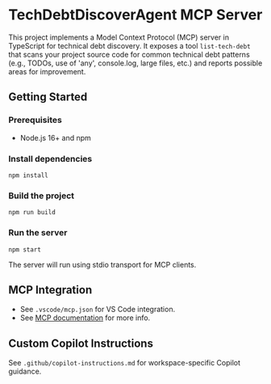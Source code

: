 # TechDebtDiscoverAgent MCP Server

This project implements a Model Context Protocol (MCP) server in TypeScript for technical debt discovery. It exposes a tool `list-tech-debt` that scans your project source code for common technical debt patterns (e.g., TODOs, use of 'any', console.log, large files, etc.) and reports possible areas for improvement.

## Getting Started

### Prerequisites
- Node.js 16+ and npm

### Install dependencies
```
npm install
```

### Build the project
```
npm run build
```

### Run the server
```
npm start
```

The server will run using stdio transport for MCP clients.

## MCP Integration
- See `.vscode/mcp.json` for VS Code integration.
- See [MCP documentation](https://modelcontextprotocol.io/quickstart/server) for more info.

## Custom Copilot Instructions
See `.github/copilot-instructions.md` for workspace-specific Copilot guidance.
